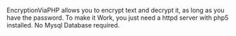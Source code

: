 EncryptionViaPHP allows you to encrypt text and decrypt it, as long as you have the password.
To make it Work, you just need a httpd server with php5 installed. No Mysql Database required.
